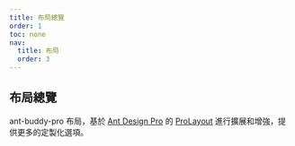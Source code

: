 ```yaml
---
title: 布局總覽
order: 1
toc: none
nav:
  title: 布局
  order: 3
---
```


## 布局總覽

ant-buddy-pro 布局，基於 [Ant Design Pro](https://pro.ant.design/) 的 [ProLayout](https://github.com/ant-design/pro-components/blob/master/packages/layout/README.md) 進行擴展和增強，提供更多的定製化選項。
